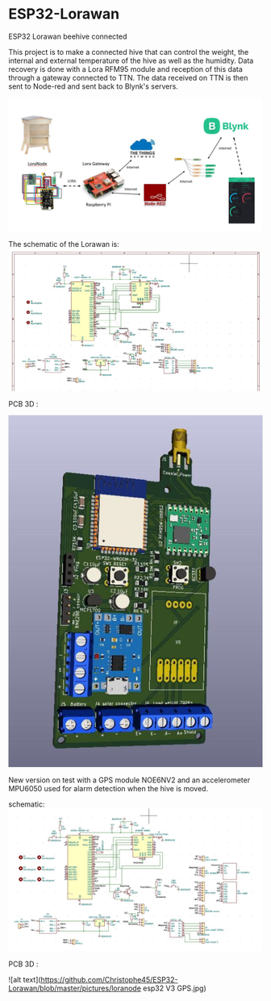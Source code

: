 # ESP32-Lorawan
ESP32 Lorawan beehive connected

This project is to make a connected hive that can control the weight, the internal and external temperature of the hive as well as the humidity. Data recovery is done with a Lora RFM95 module and reception of this data through a gateway connected to TTN. The data received on TTN is then sent to Node-red and sent back to Blynk's servers.


![alt text](https://github.com/Christophe45/ESP32-Lorawan/blob/master/pictures/projet.JPG)

The schematic of the Lorawan is:
![alt text](https://github.com/Christophe45/ESP32-Lorawan/blob/master/pictures/schema1.JPG)

PCB 3D :

![alt text](https://github.com/Christophe45/ESP32-Lorawan/blob/master/pictures/loranode-esp32-V3.jpg)

New version on test with a GPS module NOE6NV2 and an accelerometer MPU6050 used for alarm detection when the hive is moved.

schematic:
![alt text](https://github.com/Christophe45/ESP32-Lorawan/blob/master/pictures/SchemaV3.JPG)

PCB 3D :

![alt text](https://github.com/Christophe45/ESP32-Lorawan/blob/master/pictures/loranode esp32 V3 GPS.jpg)
